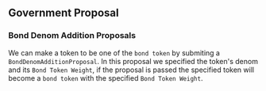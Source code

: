 ## Government Proposal

### Bond Denom Addition Proposals

We can make a token to be one of the `bond token` by submiting a `BondDenomAdditionProposal`. In this proposal we specified the token's denom and its `Bond Token Weight`, if the proposal is passed the specified token will become a `bond token` with the specified `Bond Token Weight`.